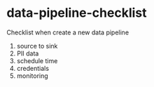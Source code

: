 # data-pipeline-checklist
Checklist when create a new data pipeline

1. source to sink
1. PII data
1. schedule time
1. credentials
1. monitoring

